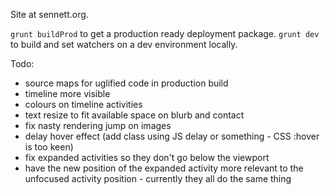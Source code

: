 Site at sennett.org.

`grunt buildProd` to get a production ready deployment package.  `grunt dev` to build and set watchers on a dev environment locally.

Todo:

- source maps for uglified code in production build
- timeline more visible
- colours on timeline activities
- text resize to fit available space on blurb and contact
- fix nasty rendering jump on images
- delay hover effect (add class using JS delay or something - CSS :hover is too keen)
- fix expanded activities so they don't go below the viewport
- have the new position of the expanded activity more relevant to the unfocused activity position - currently they all do the same thing